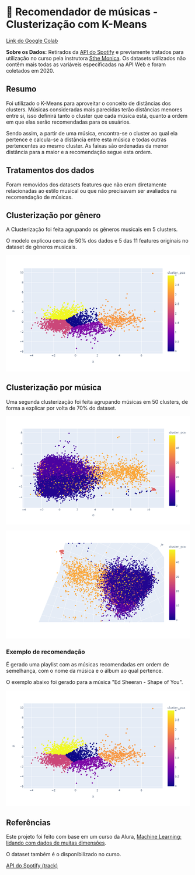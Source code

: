 # :musical_note: Recomendador de músicas - Clusterização com K-Means

[Link do Google Colab](https://colab.research.google.com/drive/15bEzof9Zjm9bev_pLIhkR6JatkJ-vtix?usp=sharing)

**Sobre os Dados:** Retirados da [API do Spotify](https://developer.spotify.com/) e previamente tratados para utilização no curso pela instrutora [Sthe Monica](https://github.com/sthemonica). Os datasets utilizados não contêm mais todas as variáveis especificadas na API Web e foram coletados em 2020.

## Resumo

Foi utilizado o K-Means para aproveitar o conceito de distâncias dos clusters. Músicas consideradas mais parecidas terão distâncias menores entre si, isso definirá tanto o cluster que cada música está, quanto a ordem em que elas serão recomendadas para os usuários.

Sendo assim, a partir de uma música, encontra-se o cluster ao qual ela pertence e calcula-se a distância entre esta música e todas outras pertencentes ao mesmo cluster. As faixas são ordenadas da menor distância para a maior e a recomendação segue esta ordem.



## Tratamentos dos dados

Foram removidos dos datasets features que não eram diretamente relacionadas ao estilo musical ou que não precisavam ser avaliados na recomendação de músicas.



## Clusterização por gênero

A Clusterização foi feita agrupando os gêneros musicais em 5 clusters.

O modelo explicou cerca de 50% dos dados e 5 das 11 features originais no dataset de gêneros musicais.

![Clusterização por gênero musical](https://github.com/Tathy/Recomendador_de_musicas/blob/main/imgs/clustering_genres.png?raw=true)



## Clusterização por música

Uma segunda clusterização foi feita agrupando músicas em 50 clusters, de forma a explicar por volta de 70% do dataset.

![Clusterização por música](https://github.com/Tathy/Recomendador_de_musicas/blob/main/imgs/clustering_songs.png?raw=true)

![Clusterização por música 3D](https://github.com/Tathy/Recomendador_de_musicas/blob/main/imgs/clustering_songs_3d.png?raw=true)



### Exemplo de recomendação

É gerado uma playlist com as músicas recomendadas em ordem de semelhança, com o nome da música e o álbum ao qual pertence.

O exemplo abaixo foi gerado para a música "Ed Sheeran - Shape of You".

![Exemplo de recomendações](https://github.com/Tathy/Recomendador_de_musicas/blob/main/imgs/clustering_genres.png?raw=true)


## Referências

Este projeto foi feito com base em um curso da Alura, [Machine Learning: lidando com dados de muitas dimensões](https://cursos.alura.com.br/course/reducao-dimensionalidade).

O dataset também é o disponibilizado no curso.

[API do Spotify (track)](https://developer.spotify.com/documentation/web-api/reference/#/operations/get-track)
